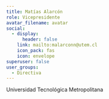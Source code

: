 ```yaml
---
title: Matías Alarcón
role: V﻿icepresidente
avatar_filename: avatar
social:
  - display:
      header: false
    link: mailto:malarconn@utem.cl
    icon_pack: fas
    icon: envelope
superuser: false
user_groups:
  - Directiva
---
```

Universidad Tecnológica Metropolitana